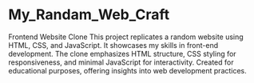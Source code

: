 # My_Randam_Web_Craft
Frontend Website Clone This project replicates a random website using HTML, CSS, and JavaScript. It showcases my skills in front-end development. The clone emphasizes HTML structure, CSS styling for responsiveness, and minimal JavaScript for interactivity. Created for educational purposes, offering insights into web development practices.
